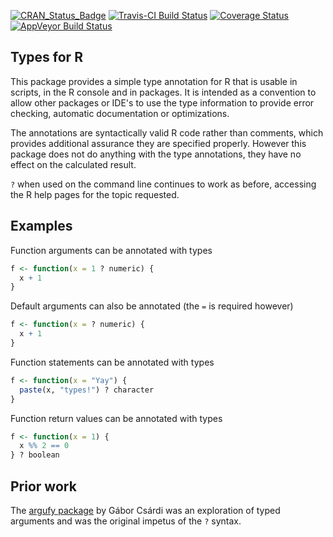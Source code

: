 
<!-- README.md is generated from README.Rmd. Please edit that file -->
[![CRAN\_Status\_Badge](http://www.r-pkg.org/badges/version/types)](https://cran.r-project.org/package=types) [![Travis-CI Build Status](https://travis-ci.org/jimhester/types.svg?branch=master)](https://travis-ci.org/jimhester/types) [![Coverage Status](https://img.shields.io/codecov/c/github/jimhester/types/master.svg)](https://codecov.io/github/jimhester/types?branch=master) [![AppVeyor Build Status](https://ci.appveyor.com/api/projects/status/github/jimhester/types?branch=master&svg=true)](https://ci.appveyor.com/project/jimhester/types)

Types for R
-----------

This package provides a simple type annotation for R that is usable in scripts, in the R console and in packages. It is intended as a convention to allow other packages or IDE's to use the type information to provide error checking, automatic documentation or optimizations.

The annotations are syntactically valid R code rather than comments, which provides additional assurance they are specified properly. However this package does not do anything with the type annotations, they have no effect on the calculated result.

`?` when used on the command line continues to work as before, accessing the R help pages for the topic requested.

Examples
--------

Function arguments can be annotated with types

``` r
f <- function(x = 1 ? numeric) {
  x + 1
}
```

Default arguments can also be annotated (the `=` is required however)

``` r
f <- function(x = ? numeric) {
  x + 1
}
```

Function statements can be annotated with types

``` r
f <- function(x = "Yay") {
  paste(x, "types!") ? character
}
```

Function return values can be annotated with types

``` r
f <- function(x = 1) {
  x %% 2 == 0
} ? boolean
```

Prior work
----------

The [argufy package](https://github.com/gaborcsardi/argufy#readme) by Gábor Csárdi was an exploration of typed arguments and was the original impetus of the `?` syntax.
